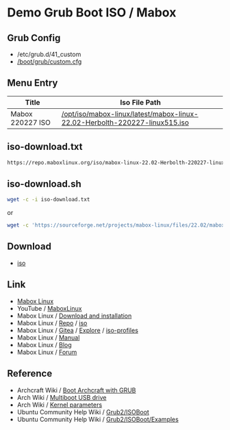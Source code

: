 

# Demo Grub Boot ISO / Mabox


## Grub Config

* /etc/grub.d/41_custom
* [/boot/grub/custom.cfg](custom.cfg)


## Menu Entry

| Title | Iso File Path |
| --- | --- |
| Mabox 220227 ISO | [/opt/iso/mabox-linux/latest/mabox-linux-22.02-Herbolth-220227-linux515.iso](https://repo.maboxlinux.org/iso/mabox-linux-22.02-Herbolth-220227-linux515.iso) |


## iso-download.txt

``` sh
https://repo.maboxlinux.org/iso/mabox-linux-22.02-Herbolth-220227-linux515.iso
```


## iso-download.sh


``` sh
wget -c -i iso-download.txt
```

or

``` sh
wget -c 'https://sourceforge.net/projects/mabox-linux/files/22.02/mabox-linux-22.02-Herbolth-220227-linux515.iso/download' -O 'mabox-linux-22.02-Herbolth-220227-linux515.iso'
```

## Download

* [iso](iso)


## Link

* [Mabox Linux](https://maboxlinux.org/)
* YouTube / [MaboxLinux](https://www.youtube.com/c/MaboxLinux)
* Mabox Linux / [Download and installation](https://maboxlinux.org/users-guide/download-and-installation/)
* Mabox Linux / [Repo](https://repo.maboxlinux.org/) / [iso](https://repo.maboxlinux.org/iso/)
* Mabox Linux / [Gitea](https://git.maboxlinux.org/) / [Explore](https://git.maboxlinux.org/explore/repos) / [iso-profiles](https://git.maboxlinux.org/Mabox/iso-profiles)
* Mabox Linux / [Manual](https://manual.maboxlinux.org/mabox-doc-en/)
* Mabox Linux / [Blog](https://blog.maboxlinux.org/)
* Mabox Linux / [Forum](https://forum.maboxlinux.org/)




## Reference

* Archcraft Wiki / [Boot Archcraft with GRUB](https://wiki.archcraft.io/docs/boot-iso/boot-with-grub)
* Arch Wiki / [Multiboot USB drive](https://wiki.archlinux.org/title/Multiboot_USB_drive#Configuring_GRUB)
* Arch Wiki / [Kernel parameters](https://wiki.archlinux.org/title/Kernel_parameters#GRUB)
* Ubuntu Community Help Wiki / [Grub2/ISOBoot](https://help.ubuntu.com/community/Grub2/ISOBoot)
* Ubuntu Community Help Wiki / [Grub2/ISOBoot/Examples](https://help.ubuntu.com/community/Grub2/ISOBoot/Examples)
